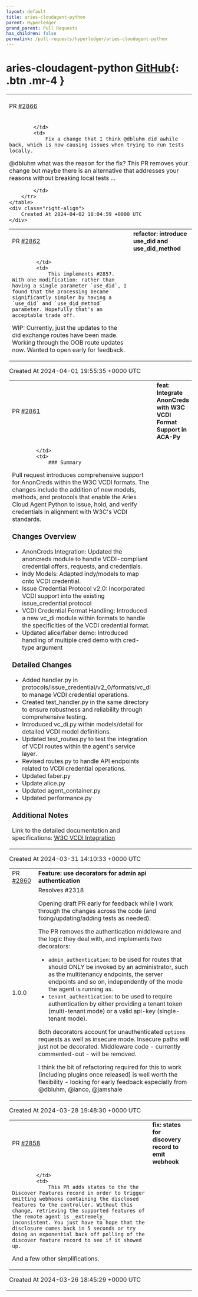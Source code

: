 ```yaml
---
layout: default
title: aries-cloudagent-python
parent: Hyperledger
grand_parent: Pull Requests
has_children: false
permalink: /pull-requests/hyperledger/aries-cloudagent-python
---
```


# aries-cloudagent-python <span class="fs-3 right-align">[GitHub](https://github.com/hyperledger/aries-cloudagent-python){: .btn .mr-4 }</span>


<div>
    <table>
        <tr>
            <td>
                PR <a href="https://github.com/hyperledger/aries-cloudagent-python/pull/2866" class=".btn">#2866</a>
            </td>
            <td>
                <b>
                    Fix run_tests script
                </b>
            </td>
        </tr>
        <tr>
            <td>
                
            </td>
            <td>
                Fix a change that I think @dbluhm did awhile back, which is now causing issues when trying to run tests locally.

@dbluhm  what was the reason for the fix?  This PR removes your change but maybe there is an alternative that addresses your reasons without breaking local tests ...

            </td>
        </tr>
    </table>
    <div class="right-align">
        Created At 2024-04-02 18:04:59 +0000 UTC
    </div>
</div>

<div>
    <table>
        <tr>
            <td>
                PR <a href="https://github.com/hyperledger/aries-cloudagent-python/pull/2862" class=".btn">#2862</a>
            </td>
            <td>
                <b>
                    refactor: introduce use_did and use_did_method
                </b>
            </td>
        </tr>
        <tr>
            <td>
                
            </td>
            <td>
                This implements #2857. With one modification: rather than having a single parameter `use_did`, I found that the processing became significantly simpler by having a `use_did` and `use_did_method` parameter. Hopefully that's an acceptable trade off.

WIP: Currently, just the updates to the did exchange routes have been made. Working through the OOB route updates now. Wanted to open early for feedback.
            </td>
        </tr>
    </table>
    <div class="right-align">
        Created At 2024-04-01 19:55:35 +0000 UTC
    </div>
</div>

<div>
    <table>
        <tr>
            <td>
                PR <a href="https://github.com/hyperledger/aries-cloudagent-python/pull/2861" class=".btn">#2861</a>
            </td>
            <td>
                <b>
                    feat: Integrate AnonCreds with W3C VCDI Format Support in ACA-Py
                </b>
            </td>
        </tr>
        <tr>
            <td>
                
            </td>
            <td>
                ### Summary
Pull request introduces comprehensive support for AnonCreds within the W3C VCDI formats. The changes include the addition of new models, methods, and protocols that enable the Aries Cloud Agent Python to issue, hold, and verify credentials in alignment with W3C's VCDI standards.

### Changes Overview

- AnonCreds Integration: Updated the anoncreds module to handle VCDI-compliant credential offers, requests, and credentials.
- Indy Models: Adapted indy/models to map onto VCDI credential.
- Issue Credential Protocol v2.0: Incorporated VCDI support into the existing issue_credential protocol
- VCDI Credential Format Handling: Introduced a new vc_di module within formats to handle the specificities of the VCDI credential format.
- Updated alice/faber demo: Introduced handling of multiple cred demo with cred-type argument

### Detailed Changes

- Added handler.py in protocols/issue_credential/v2_0/formats/vc_di to manage VCDI credential operations.
- Created test_handler.py in the same directory to ensure robustness and reliability through comprehensive testing.
- Introduced vc_di.py within models/detail for detailed VCDI model definitions.
- Updated test_routes.py to test the integration of VCDI routes within the agent's service layer.
- Revised routes.py to handle API endpoints related to VCDI credential operations.
- Updated faber.py
- Update alice.py
- Updated agent_container.py
- Updated performance.py


### Additional Notes
Link to the detailed documentation and specifications: [W3C VCDI Integration](https://hackmd.io/@swcurran/ryZDzTbta)
            </td>
        </tr>
    </table>
    <div class="right-align">
        Created At 2024-03-31 14:10:33 +0000 UTC
    </div>
</div>

<div>
    <table>
        <tr>
            <td>
                PR <a href="https://github.com/hyperledger/aries-cloudagent-python/pull/2860" class=".btn">#2860</a>
            </td>
            <td>
                <b>
                    Feature: use decorators for admin api authentication
                </b>
            </td>
        </tr>
        <tr>
            <td>
                <span class="chip">1.0.0</span>
            </td>
            <td>
                Resolves #2318 

Opening draft PR early for feedback while I work through the changes across the code (and fixing/updating/adding tests as needed).

The PR removes the authentication middleware and the logic they deal with, and implements two decorators:

- `admin_authentication`: to be used for routes that should ONLY be invoked by an administrator, such as the multitenancy endpoints, the server endpoints and so on, independently of the mode the agent is running as.
- `tenant_authentication`: to be used to require authentication by either providing a tenant token (multi-tenant mode) or a valid api-key (single-tenant mode).

Both decorators account for unauthenticated `options` requests as well as insecure mode. Insecure paths will just not be decorated. Middleware code - currently commented-out - will be removed.

I think the bit of refactoring required for this to work (including plugins once released) is well worth the flexibility - looking for early feedback especially from @dbluhm, @ianco, @jamshale 
            </td>
        </tr>
    </table>
    <div class="right-align">
        Created At 2024-03-28 19:48:30 +0000 UTC
    </div>
</div>

<div>
    <table>
        <tr>
            <td>
                PR <a href="https://github.com/hyperledger/aries-cloudagent-python/pull/2858" class=".btn">#2858</a>
            </td>
            <td>
                <b>
                    fix: states for discovery record to emit webhook
                </b>
            </td>
        </tr>
        <tr>
            <td>
                
            </td>
            <td>
                This PR adds states to the the Discover Features record in order to trigger emitting webhooks containing the disclosed features to the controller. Without this change, retrieving the supported features of the remote agent is _extremely_ inconsistent. You just have to hope that the disclosure comes back in 5 seconds or try doing an exponential back off polling of the discover feature record to see if it showed up.

And a few other simplifications.
            </td>
        </tr>
    </table>
    <div class="right-align">
        Created At 2024-03-26 18:45:29 +0000 UTC
    </div>
</div>

